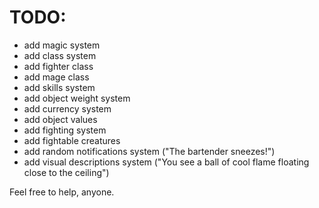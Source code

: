 # TODO:

 - add magic system
 - add class system
 - add fighter class
 - add mage class
 - add skills system
 - add object weight system
 - add currency system
 - add object values
 - add fighting system
 - add fightable creatures
 - add random notifications system ("The bartender sneezes!")
 - add visual descriptions system ("You see a ball of cool flame floating close to the ceiling")
 
Feel free to help, anyone.
